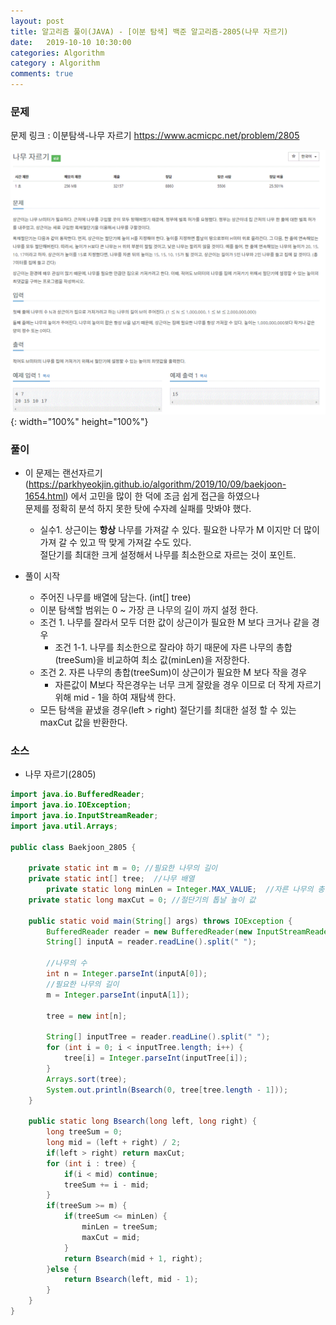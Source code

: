 ```yaml
---
layout: post
title: 알고리즘 풀이(JAVA) - [이분 탐색] 백준 알고리즘-2805(나무 자르기)
date:   2019-10-10 10:30:00
categories: Algorithm
category : Algorithm
comments: true 
---
```


### 문제
문제 링크 : 이분탐색-나무 자르기 <https://www.acmicpc.net/problem/2805>

![이분탐색 나무 자르기 문제](/img/algorithm/baekjoon_2805.GIF){: width="100%" height="100%"}

### 풀이

- 이 문제는 랜선자르기(<https://parkhyeokjin.github.io/algorithm/2019/10/09/baekjoon-1654.html>) 에서 고민을 많이 한 덕에 조금 쉽게 접근을 하였으나  
  문제를 정확히 분석 하지 못한 탓에 수자례 실패를 맛봐야 했다.

    - 실수1. 상근이는 <b>항상</b> 나무를 가져갈 수 있다. 필요한 나무가 M 이지만 더 많이 가져 갈 수 있고 딱 맞게 가져갈 수도 있다.  
             절단기를 최대한 크게 설정해서 나무를 최소한으로 자르는 것이 포인트.
    
-  풀이 시작
    
    - 주어진 나무를 배열에 담는다. (int[] tree)
    - 이분 탐색할 범위는 0 ~ 가장 큰 나무의 길이 까지 설정 한다.
    - 조건 1. 나무를 잘라서 모두 더한 값이 상근이가 필요한 M 보다 크거나 같을 경우
        - 조건 1-1. 나무를 최소한으로 잘라야 하기 때문에 자른 나무의 총합(treeSum)을 비교하여 최소 값(minLen)을 저장한다.
    - 조건 2. 자른 나무의 총합(treeSum)이 상근이가 필요한 M 보다 작을 경우
        - 자른값이 M보다 작은경우는 너무 크게 잘랐을 경우 이므로 더 작게 자르기 위해 mid - 1을 하여 재탐색 한다.
    - 모든 탐색을 끝냈을 경우(left > right) 절단기를 최대한 설정 할 수 있는 maxCut 값을 반환한다.

### 소스

- 나무 자르기(2805)

```java
import java.io.BufferedReader;
import java.io.IOException;
import java.io.InputStreamReader;
import java.util.Arrays;

public class Baekjoon_2805 {
	
	private static int m = 0; //필요한 나무의 길이
	private static int[] tree;  //나무 배열
        private static long minLen = Integer.MAX_VALUE;  //자른 나무의 총합의 최소값을 저장 할 변수
	private static long maxCut = 0; //절단기의 톱날 높이 값
	
	public static void main(String[] args) throws IOException {
		BufferedReader reader = new BufferedReader(new InputStreamReader(System.in));
		String[] inputA = reader.readLine().split(" ");
		
		//나무의 수
		int n = Integer.parseInt(inputA[0]);
		//필요한 나무의 길이
		m = Integer.parseInt(inputA[1]);
		
		tree = new int[n];
		
		String[] inputTree = reader.readLine().split(" ");
		for (int i = 0; i < inputTree.length; i++) {
			tree[i] = Integer.parseInt(inputTree[i]);
		}
		Arrays.sort(tree);
		System.out.println(Bsearch(0, tree[tree.length - 1]));
	}
	
	public static long Bsearch(long left, long right) {
		long treeSum = 0;
		long mid = (left + right) / 2;
		if(left > right) return maxCut;
		for (int i : tree) {
			if(i < mid) continue; 
			treeSum += i - mid;
		}
		if(treeSum >= m) {
			if(treeSum <= minLen) {
				minLen = treeSum;
				maxCut = mid;
			}
			return Bsearch(mid + 1, right);
		}else {
			return Bsearch(left, mid - 1);
		}
	}
}
```